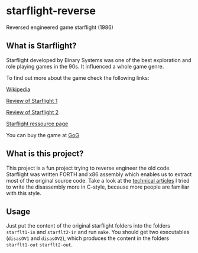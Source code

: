 # starflight-reverse

Reversed engineered game starflight (1986)

## What is Starflight? ##

Starflight developed by Binary Systems was one of the best exploration and role playing games in the 90s. It influenced a whole game genre.

To find out more about the game check the following links:

[Wikipedia](https://de.wikipedia.org/wiki/Starflight)

[Review of Starflight 1](http://crpgaddict.blogspot.de/search/label/Starflight%20II)

[Review of Starflight 2](http://crpgaddict.blogspot.de/search/label/Starflight)

[Starflight ressource page](starflt.com)

You can buy the game at [GoG](https://www.gog.com/game/starflight_1_2)

## What is this project? ##

This project is a fun project trying to reverse engineer the old code.
Starflight was written FORTH and x86 assembly which enables us to extract most of the original source code. Take a look at the [technical articles](migblog.blog.com/starflight-home/)
I tried to write the disassembly more in C-style, because more people are familiar with this style.

## Usage ##

Just put the content of the original starflight folders into the folders `starflt1-in` and `starflt2-in` and run `make`. You should get two executables (`disasOV1` and `disasOV2`), which produces the content in the folders `starflt1-out` `starflt2-out`.
